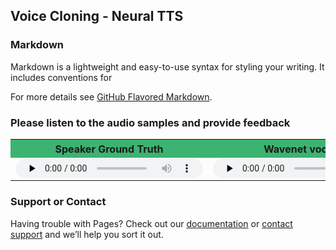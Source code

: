 ## Voice Cloning - Neural TTS

### Markdown

Markdown is a lightweight and easy-to-use syntax for styling your writing. It includes conventions for

For more details see [GitHub Flavored Markdown](https://guides.github.com/features/mastering-markdown/).

### Please listen to the audio samples and provide feedback
<table border="0" width="33%" style="font-size:16px"><tbody><tr><th bgcolor="#3cb371" style="white-space:nowrap;height:30px;min-width: 240px">Speaker Ground Truth</th><th bgcolor="#3cb371" style="white-space:nowrap;height:30px;min-width: 240px">
  Wavenet vocoder</th><th bgcolor="#3cb371" style="white-space:nowrap;height:30px;min-width: 240px">
  WAVEGLOW vocoder</th></tr><tr><td><audio controls="" preload="none" style="height:30px">
<source src="/sample.wav" type="audio/wav">audio not supported</audio>
 </td><td><audio controls="" preload="none" style="height:30px"><source src=" https://sachp1.github.io/Getfeedback/sample.wav" type="audio/mpeg">audio not supported</audio></td><td><audio controls="" preload="none" style="height:30px">
  
 <source src="http://docs.google.com/uc?export=open&amp;id=15IoFrVsETB0ChBGScD8_MLVxRUlXrzwq" type="audio/mpeg">audio not supported</audio></td></tr></tbody></table>



### Support or Contact
Having trouble with Pages? Check out our [documentation](https://help.github.com/categories/github-pages-basics/) or [contact support](https://github.com/contact) and we’ll help you sort it out.
